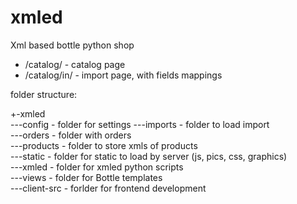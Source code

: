 # xmled
  
Xml based bottle python shop  
  
* /catalog/ - catalog page     
* /catalog/in/ - import page, with fields mappings    
  
folder structure:  
  
+-xmled  
---config      - folder for settings
---imports     - folder to load import  
---orders      - folder with orders  
---products    - folder to store xmls of products  
---static      - folder for static to load by server (js, pics, css, graphics)   
---xmled       - folder for xmled python scripts  
---views       - folder for Bottle templates  
---client-src  - forlder for frontend development  

